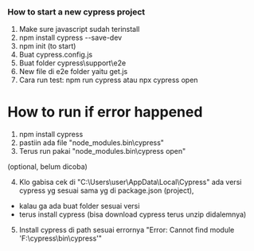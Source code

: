 ### How to start a new cypress project
1. Make sure javascript sudah terinstall
2. npm install cypress --save-dev
3. npm init (to start)
4. Buat cypress.config.js
5. Buat folder cypress\support\e2e
6. New file di e2e folder yaitu get.js
7. Cara run test: npm run cypress atau npx cypress open

# How to run if error happened
1. npm install cypress
2. pastiin ada file "node_modules\.bin\cypress"
3. Terus run pakai "node_modules\.bin\cypress open"
   
(optional, belum dicoba)

4. Klo gabisa cek di "C:\Users\user\AppData\Local\Cypress\" ada versi cypress yg sesuai sama yg di package.json (project), 
- kalau ga ada buat folder sesuai versi
- terus install cypress (bisa download cypress terus unzip didalemnya)

5. Install cypress di path sesuai errornya "Error: Cannot find module 'F:\cypress\bin\cypress'"

